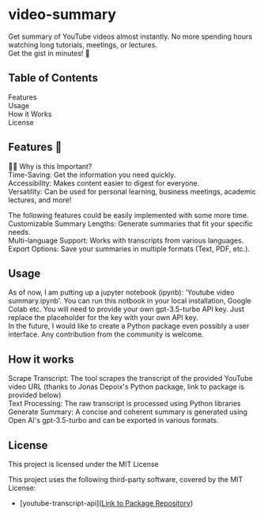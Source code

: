 # video-summary
Get summary of YouTube videos almost instantly. No more spending hours watching long tutorials, meetings, or lectures.  
Get the gist in minutes! 🚀


## Table of Contents
Features    
Usage  
How it Works  
License  

## Features 🌟
👨‍💻 Why is this Important?  
Time-Saving: Get the information you need quickly.  
Accessibility: Makes content easier to digest for everyone.  
Versatility: Can be used for personal learning, business meetings, academic lectures, and more!    

The following features could be easily implemented with some more time.  
Customizable Summary Lengths: Generate summaries that fit your specific needs.  
Multi-language Support: Works with transcripts from various languages.  
Export Options: Save your summaries in multiple formats (Text, PDF, etc.).  

## Usage
As of now, I am putting up a jupyter notebook (ipynb): 'Youtube video summary.ipynb'. You can run this notbook in your local installation, Google Colab etc. You will need to provide your own gpt-3.5-turbo API key. Just replace the placeholder for the key with your own API key.    
In the future, I would like to create a Python package even possibly a user interface. Any contribution from the community is welcome. 

## How it works
Scrape Transcript: The tool scrapes the transcript of the provided YouTube video URL (thanks to Jonas Depoix's Python package, link to package is provided below)   
Text Processing: The raw transcript is processed using Python libraries  
Generate Summary: A concise and coherent summary is generated using Open AI's gpt-3.5-turbo and can be exported in various formats.  

## License
This project is licensed under the MIT License

This project uses the following third-party software, covered by the MIT License:

- [youtube-transcript-api]([Link to Package Repository](https://pypi.org/project/youtube-transcript-api/))
